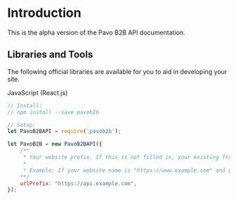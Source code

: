 # Introduction

This is the alpha version of the Pavo B2B API documentation.

## Libraries and Tools

The following official libraries are available for you to aid in developing your site.

JavaScript (React.js)

```javascript
// Install:
// npm install --save pavob2b

// Setup:
let PavoB2BAPI = require('pavob2b');

let PavoB2B = new PavoB2BAPI({
    /**
     * Your website prefix. If this is not filled in, your existing front-end server URL will be used with "/api/" appended.
     *
     * Example: If your website name is "https://www.example.com" and you do not specify a urlPrefix, all calls will be routed to "https://www.example.com/api/".
    **/
    urlPrefix: "https://api.example.com",
});
```
